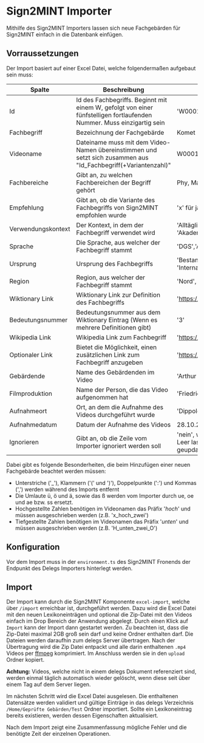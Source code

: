 # Sign2MINT Importer

Mithilfe des Sign2MINT Importers lassen sich neue Fachgebärden für Sign2MINT einfach in die Datenbank einfügen.

## Vorraussetzungen 

Der Import basiert auf einer Excel Datei, welche folgendermaßen aufgebaut sein muss:

| Spalte             | Beschreibung                                                                                                          | Beispiel                                                                                                                         |
|--------------------|-----------------------------------------------------------------------------------------------------------------------|----------------------------------------------------------------------------------------------------------------------------------|
| Id                 | Id des Fachbegriffs. Beginnt mit einem W, gefolgt von einer fünfstelligen fortlaufenden Nummer. Muss einzigartig sein | 'W00012'                                                                                                                         |
| Fachbegriff        | Bezeichnung der Fachgebärde                                                                                           | Komet                                                                                                                            |
| Videoname          | Dateiname muss mit dem Video-Namen übereinstimmen und setzt sich zusammen aus "Id_Fachbegriff(+Variantenzahl)"        | W00012_Komet3                                                                                                                    |
| Fachbereiche       | Gibt an, zu welchen Fachbereichen der Begriff gehört                                                                  | Phy, Mat, Inf                                                                                                                     |
| Empfehlung         | Gibt an, ob die Variante des Fachbegriffs von Sign2MINT empfohlen wurde                                               | 'x' für ja, leer lassen für nein                                                                                                 |
| Verwendungskontext | Der Kontext, in dem der Fachbegriff verwendet wird                                                                    | 'Alltäglicher Bereich', 'Schulischer Bereich' und 'Akademischer Bereich'                                                         |
| Sprache            | Die Sprache, aus welcher der Fachbegriff stammt                                                                       | 'DGS','ASL', usw.                                                                                                                |
| Ursprung           | Ursprung des Fachbegriffs                                                                                             | 'Bestand', 'Neuschöpfung', 'Entlehnung' oder 'International'                                                                     |
| Region             | Region, aus welcher der Fachbegriff stammt                                                                            | 'Nord', 'Ost', 'Süd' oder 'West'                                                                                                 |
| Wiktionary Link    | Wiktionary Link zur Definition des Fachbegriffs                                                                       | 'https://de.wiktionary.org/wiki/Komet'                                                                                           |
| Bedeutungsnummer   | Bedeutungsnummer aus dem Wiktionary Eintrag (Wenn es mehrere Definitionen gibt)                                       | '3'                                                                                                                              |
| Wikipedia Link     | Wikipedia Link zum Fachbegriff                                                                                        | 'https://de.wikipedia.org/wiki/Komet'                                                                                            |
| Optionaler Link    | Bietet die Möglichkeit, einen zusätzlichen Link zum Fachbegriff anzugeben                                             | 'https://www.spektrum.de/lexikon/physik/kometen/8190'                                                                            |
| Gebärdende         | Name des Gebärdenden im Video                                                                                         | 'Arthur Dent'                                                                                                                    |
| Filmproduktion     | Name der Person, die das Video aufgenommen hat                                                                        | 'Friedrich Wilhelm'                                                                                                              |
| Aufnahmeort        | Ort, an dem die Aufnahme des Videos durchgeführt wurde                                                                | 'Dippoldiswalde'                                                                                                                 |
| Aufnahmedatum      | Datum der Aufnahme des Videos                                                                                         | 28.10.2021                                                                                                                       |
| Ignorieren         | Gibt an, ob die Zeile vom Importer ignoriert werden soll                                                              | 'nein', wenn die Zeile nicht berücksichtigt werden soll. Leer lassen, wenn der Fachbegriff importiert bzw. geupdatet werden soll |

Dabei gibt es folgende Besonderheiten, die beim Hinzufügen einer neuen Fachgebärde beachtet werden müssen:

- Unterstriche ('_'), Klammern ('(' und ')'), Doppelpunkte (':') und Kommas (',') werden während des Imports entfernt
- Die Umlaute ü, ö und ä, sowie das ß werden vom Importer durch ue, oe und ae bzw. ss ersetzt. 
- Hochgestellte Zahlen benötigen im Videonamen das Präfix '_hoch_' und müssen ausgeschrieben werden (z.B. 'x_hoch_zwei')
- Tiefgestellte Zahlen benötigen im Videonamen das Präfix '_unten_' und müssen ausgeschrieben werden (z.B. 'H_unten_zwei_O')

## Konfiguration

Vor dem Import muss in der `environment.ts` des Sign2MINT Fronends der Endpunkt des Delegs Importers hinterlegt werden.

## Import

Der Import kann durch die Sign2MINT Komponente `excel-import`, welche über `/import` erreichbar ist, durchgeführt werden. Dazu wird die Excel Datei mit den neuen Lexikoneinträgen und optional die Zip-Datei mit den Videos einfach im Drop Bereich der Anwendung abgelegt. Durch einen Klick auf `Import`
kann der Import dann gestartet werden. Zu beachten ist, dass die Zip-Datei maximal 2GB groß sein darf und keine Ordner enthalten darf. Die Dateien werden daraufhin zum delegs Server übertragen. Nach der Übertragung wird die Zip Datei entpackt und alle darin enthaltenen `.mp4` Videos per [ffmpeg](https://ffmpeg.org/)
komprimiert. Im Anschluss werden sie in den `upload` Ordner kopiert. 

**Achtung:** Videos, welche nicht in einem delegs Dokument referenziert sind, werden einmal täglich automatisch wieder gelöscht, wenn diese seit über einem Tag auf dem Server liegen.

Im nächsten Schritt wird die Excel Datei ausgelesen. Die enthaltenen Datensätze werden validiert und gültige Einträge in das delegs Verzeichnis `/Home/Geprüfte Gebärden/Test` Ordner importiert. Sollte ein Lexikoneintrag bereits existieren, werden dessen Eigenschaften aktualisiert. 

Nach dem Import zeigt eine Zusammenfassung mögliche Fehler und die benötigte Zeit der einzelnen Operationen.
